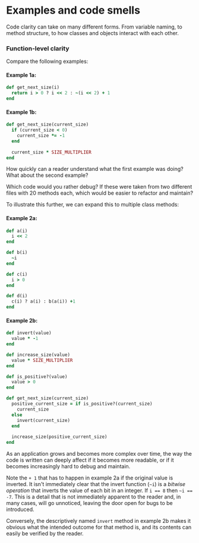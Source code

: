 # Examples and code smells

Code clarity can take on many different forms. From variable naming, to method structure, to how classes and objects interact with each other.

### Function-level clarity

Compare the following examples:

#### Example 1a:
```ruby
def get_next_size(i)
  return i > 0 ? i << 2 : ~(i << 2) + 1
end
```

#### Example 1b:
```ruby
def get_next_size(current_size)
  if (current_size < 0)
    current_size *= -1
  end
  
  current_size * SIZE_MULTIPLIER
end
```

How quickly can a reader understand what the first example was doing? What about the second example?

Which code would you rather debug? If these were taken from two different files with 20 methods each, which would be easier to refactor and maintain?

To illustrate this further, we can expand this to multiple class methods:

#### Example 2a:
```ruby
def a(i)
  i << 2
end

def b(i)
  ~i
end

def c(i)
  i > 0
end

def d(i)
  c(i) ? a(i) : b(a(i)) +1
end
```

#### Example 2b:

```ruby
def invert(value)
  value * -1
end

def increase_size(value)
  value * SIZE_MULTIPLIER
end

def is_positive?(value)
  value > 0
end

def get_next_size(current_size)
  positive_current_size = if is_positive?(current_size)
    current_size
  else
    invert(current_size)
  end
  
  increase_size(positive_current_size)
end
```

As an application grows and becomes more complex over time, the way the code is written can deeply affect if it becomes more readable, or if it becomes increasingly hard to debug and maintain.

Note the `+ 1` that has to happen in example 2a if the original value is inverted. It isn't immediately clear that the invert function (`~i`) is a _bitwise operation_ that inverts the value of each bit in an integer. If `i == 8` then `~i == -7`. This is a detail that is not immediately apparent to the reader and, in many cases, will go unnoticed, leaving the door open for bugs to be introduced.

Conversely, the descriptively named `invert` method in example 2b makes it obvious what the intended outcome for that method is, and its contents can easily be verified by the reader.

